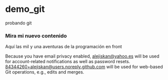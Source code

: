 # demo_git
probando git

### Mira mi nuevo contenido
Aquí las mil y una aventuras de la programación en front

Because you have email privacy enabled, alejiskan@yahoo.es will be used for account-related notifications as well as password resets. 84344260+alejiskan@users.noreply.github.com will be used for web-based Git operations, e.g., edits and merges.

